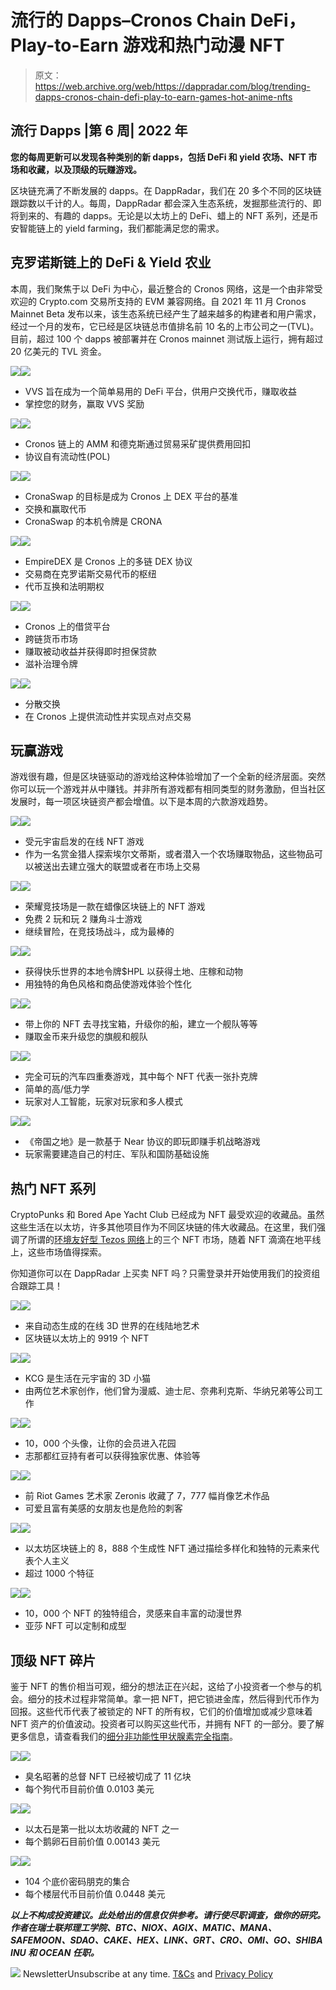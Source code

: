 # 流行的 Dapps–Cronos Chain DeFi，Play-to-Earn 游戏和热门动漫 NFT

> 原文：<https://web.archive.org/web/https://dappradar.com/blog/trending-dapps-cronos-chain-defi-play-to-earn-games-hot-anime-nfts>

## 流行 Dapps |第 6 周| 2022 年

****您的每周更新可以发现各种类别的新 dapps，包括 DeFi 和 yield 农场、NFT 市场和收藏，以及顶级的玩赚游戏。****

区块链充满了不断发展的 dapps。在 DappRadar，我们在 20 多个不同的区块链跟踪数以千计的人。每周，DappRadar 都会深入生态系统，发掘那些流行的、即将到来的、有趣的 dapps。无论是以太坊上的 DeFi、蜡上的 NFT 系列，还是币安智能链上的 yield farming，我们都能满足您的需求。

## 克罗诺斯链上的 DeFi & Yield 农业

本周，我们聚焦于以 DeFi 为中心，最近整合的 Cronos 网络，这是一个由非常受欢迎的 Crypto.com 交易所支持的 EVM 兼容网络。自 2021 年 11 月 Cronos Mainnet Beta 发布以来，该生态系统已经产生了越来越多的构建者和用户需求，经过一个月的发布，它已经是区块链总市值排名前 10 名的上市公司之一(TVL)。目前，超过 100 个 dapps 被部署并在 Cronos mainnet 测试版上运行，拥有超过 20 亿美元的 TVL 资金。

[](https://web.archive.org/web/20221006042212/https://dappradar.com/cronos/defi/vvs-finance)[![](img/87befc4a1e42119d30e207f259589417.png)<picture>![](img/1a7f0af6d4187aba1c9bf56995c866c5.png)</picture>](https://web.archive.org/web/20221006042212/https://dappradar.com/cronos/defi/vvs-finance)

*   VVS 旨在成为一个简单易用的 DeFi 平台，供用户交换代币，赚取收益
*   掌控您的财务，赢取 VVS 奖励

[](https://web.archive.org/web/20221006042212/https://dappradar.com/cronos/defi/mm-finance)[![](img/87befc4a1e42119d30e207f259589417.png)<picture>![](img/219fd4377b5f9b52956ea688d686183b.png)</picture>](https://web.archive.org/web/20221006042212/https://dappradar.com/cronos/defi/mm-finance)

*   Cronos 链上的 AMM 和德克斯通过贸易采矿提供费用回扣
*   协议自有流动性(POL)

[](https://web.archive.org/web/20221006042212/https://dappradar.com/cronos/defi/cronaswap)[![](img/87befc4a1e42119d30e207f259589417.png)<picture>![](img/ed03f11783be767a997e586b1dab1a16.png)</picture>](https://web.archive.org/web/20221006042212/https://dappradar.com/cronos/defi/cronaswap)

*   CronaSwap 的目标是成为 Cronos 上 DEX 平台的基准
*   交换和赢取代币
*   CronaSwap 的本机令牌是 CRONA

[](https://web.archive.org/web/20221006042212/https://dappradar.com/cronos/defi/empiredex)[![](img/87befc4a1e42119d30e207f259589417.png)<picture>![](img/703f90577a81b396b39dbb49a74a6a2a.png)</picture>](https://web.archive.org/web/20221006042212/https://dappradar.com/cronos/defi/empiredex)

*   EmpireDEX 是 Cronos 上的多链 DEX 协议
*   交易商在克罗诺斯交易代币的枢纽
*   代币互换和法明期权

[](https://web.archive.org/web/20221006042212/https://dappradar.com/cronos/defi/tectonic)[![](img/87befc4a1e42119d30e207f259589417.png)<picture>![](img/3a0d4efdb37a2dcd28666577131a3077.png)</picture>](https://web.archive.org/web/20221006042212/https://dappradar.com/cronos/defi/tectonic)

*   Cronos 上的借贷平台
*   跨链货币市场
*   赚取被动收益并获得即时担保贷款
*   滋补治理令牌

[](https://web.archive.org/web/20221006042212/https://dappradar.com/cronos/exchanges/crodex)[![](img/87befc4a1e42119d30e207f259589417.png)<picture>![](img/a9b3aec37817a90845a2ff37b30268e5.png)</picture>](https://web.archive.org/web/20221006042212/https://dappradar.com/cronos/exchanges/crodex)

*   分散交换
*   在 Cronos 上提供流动性并实现点对点交易

## 玩赢游戏

游戏很有趣，但是区块链驱动的游戏给这种体验增加了一个全新的经济层面。突然你可以玩一个游戏并从中赚钱。并非所有游戏都有相同类型的财务激励，但当社区发展时，每一项区块链资产都会增值。以下是本周的六款游戏趋势。

[](https://web.archive.org/web/20221006042212/https://dappradar.com/multichain/games/elvantis)[![](img/87befc4a1e42119d30e207f259589417.png)<picture>![](img/08b5684c7fcf0b2525652716f3f0f7d2.png)</picture>](https://web.archive.org/web/20221006042212/https://dappradar.com/multichain/games/elvantis)

*   受元宇宙启发的在线 NFT 游戏
*   作为一名赏金猎人探索埃尔文蒂斯，或者潜入一个农场赚取物品，这些物品可以被送出去建立强大的联盟或者在市场上交易

[](https://web.archive.org/web/20221006042212/https://dappradar.com/wax/games/arena-of-glory)[![](img/87befc4a1e42119d30e207f259589417.png)<picture>![](img/6c2fe36e511a441d8ab9a20d2514f2e7.png)</picture>](https://web.archive.org/web/20221006042212/https://dappradar.com/wax/games/arena-of-glory)

*   荣耀竞技场是一款在蜡像区块链上的 NFT 游戏
*   免费 2 玩和玩 2 赚角斗士游戏
*   继续冒险，在竞技场战斗，成为最棒的

[](https://web.archive.org/web/20221006042212/https://dappradar.com/binance-smart-chain/games/happyland)[![](img/87befc4a1e42119d30e207f259589417.png)<picture>![](img/eb3e9518f750a79b9470e0a23d41af1f.png)</picture>](https://web.archive.org/web/20221006042212/https://dappradar.com/binance-smart-chain/games/happyland)

*   获得快乐世界的本地令牌$HPL 以获得土地、庄稼和动物
*   用独特的角色风格和商品使游戏体验个性化

[](https://web.archive.org/web/20221006042212/https://dappradar.com/moonriver/games/the-damned-pirates-society)[![](img/87befc4a1e42119d30e207f259589417.png)<picture>![](img/794bdbbb4d9f99f0544c3984e7b2586f.png)</picture>](https://web.archive.org/web/20221006042212/https://dappradar.com/moonriver/games/the-damned-pirates-society)

*   带上你的 NFT 去寻找宝箱，升级你的船，建立一个舰队等等
*   赚取金币来升级您的旗舰和舰队

[](https://web.archive.org/web/20221006042212/https://dappradar.com/polygon/games/superfast)[![](img/87befc4a1e42119d30e207f259589417.png)<picture>![](img/4685bc84c56f2c2c8c941e5f7908118d.png)</picture>](https://web.archive.org/web/20221006042212/https://dappradar.com/polygon/games/superfast)

*   完全可玩的汽车四重奏游戏，其中每个 NFT 代表一张扑克牌
*   简单的高/低力学
*   玩家对人工智能，玩家对玩家和多人模式

[](https://web.archive.org/web/20221006042212/https://dappradar.com/near/games/land-to-empire)[![](img/87befc4a1e42119d30e207f259589417.png)<picture>![](img/537d5e16fa835558ab790773d5662d63.png)</picture>](https://web.archive.org/web/20221006042212/https://dappradar.com/near/games/land-to-empire)

*   《帝国之地》是一款基于 Near 协议的即玩即赚手机战略游戏
*   玩家需要建造自己的村庄、军队和国防基础设施

## 热门 NFT 系列

CryptoPunks 和 Bored Ape Yacht Club 已经成为 NFT 最受欢迎的收藏品。虽然这些生活在以太坊，许多其他项目作为不同区块链的伟大收藏品。在这里，我们强调了所谓的[环境友好型 Tezos 网络](https://web.archive.org/web/20221006042212/https://medium.com/tqtezos/clean-nfts-on-tezos-58566b2fdba1)上的三个 NFT 市场，随着 NFT 滴滴在地平线上，这些市场值得探索。

你知道你可以在 DappRadar 上买卖 NFT 吗？只需登录并开始使用我们的投资组合跟踪工具！

[](https://web.archive.org/web/20221006042212/https://dappradar.com/ethereum/collectibles/terraforms-by-mathcastles)[![](img/87befc4a1e42119d30e207f259589417.png)<picture>![](img/230f788d06ba09025fea7fe45b9f6184.png)</picture>](https://web.archive.org/web/20221006042212/https://dappradar.com/ethereum/collectibles/terraforms-by-mathcastles)

*   来自动态生成的在线 3D 世界的在线陆地艺术
*   区块链以太坊上的 9919 个 NFT

[](https://web.archive.org/web/20221006042212/https://dappradar.com/ethereum/collectibles/kcg)[![](img/87befc4a1e42119d30e207f259589417.png)<picture>![](img/399d80a35271f9062e13b4b2c073d9cc.png)</picture>](https://web.archive.org/web/20221006042212/https://dappradar.com/ethereum/collectibles/kcg)

*   KCG 是生活在元宇宙的 3D 小猫
*   由两位艺术家创作，他们曾为漫威、迪士尼、奈弗利克斯、华纳兄弟等公司工作

[](https://web.archive.org/web/20221006042212/https://dappradar.com/ethereum/collectibles/azuki)[![](img/87befc4a1e42119d30e207f259589417.png)<picture>![](img/45ff73b25d5b8fdc3d7d8ac33f447bc2.png)</picture>](https://web.archive.org/web/20221006042212/https://dappradar.com/ethereum/collectibles/azuki)

*   10，000 个头像，让你的会员进入花园
*   志那都红豆持有者可以获得独家优惠、体验等

[](https://web.archive.org/web/20221006042212/https://dappradar.com/ethereum/collectibles/killer-gf)[![](img/87befc4a1e42119d30e207f259589417.png)<picture>![](img/8c40904d3b9590eb3850ba49ea02cdfe.png)</picture>](https://web.archive.org/web/20221006042212/https://dappradar.com/ethereum/collectibles/killer-gf)

*   前 Riot Games 艺术家 Zeronis 收藏了 7，777 幅肖像艺术作品
*   可爱且富有美感的女朋友也是危险的刺客

[](https://web.archive.org/web/20221006042212/https://dappradar.com/ethereum/collectibles/zipcy-s-supernormal)[![](img/87befc4a1e42119d30e207f259589417.png)<picture>![](img/688d2d51db99c46542ac2474b0375a1b.png)</picture>](https://web.archive.org/web/20221006042212/https://dappradar.com/ethereum/collectibles/zipcy-s-supernormal)

*   以太坊区块链上的 8，888 个生成性 NFT 通过描绘多样化和独特的元素来代表个人主义
*   超过 1000 个特征

[](https://web.archive.org/web/20221006042212/https://dappradar.com/ethereum/collectibles/lives-of-asuna)[![](img/87befc4a1e42119d30e207f259589417.png)<picture>![](img/5250ed76ce7edd98fd5868007e1824a0.png)</picture>](https://web.archive.org/web/20221006042212/https://dappradar.com/ethereum/collectibles/lives-of-asuna)

*   10，000 个 NFT 的独特组合，灵感来自丰富的动漫世界
*   亚莎 NFT 可以定制和成型

## 顶级 NFT 碎片

鉴于 NFT 的售价相当可观，细分的想法正在兴起，这给了小投资者一个参与的机会。细分的技术过程非常简单。拿一把 NFT，把它锁进金库，然后得到代币作为回报。这些代币代表了被锁定的 NFT 的所有权，它们的价值增加或减少意味着 NFT 资产的价值波动。投资者可以购买这些代币，并拥有 NFT 的一部分。要了解更多信息，请查看我们的[细分非功能性甲状腺素完全指南](/web/20221006042212/https://dappradar.com/blog/what-are-fractionalized-nfts-how-to-invest-in-them/)。

[](https://web.archive.org/web/20221006042212/https://dappradar.com/nft/fractionalized)[![](img/87befc4a1e42119d30e207f259589417.png)<picture>![](img/54a6e41ab3a8d64f326a2538a7cda69a.png)</picture>](https://web.archive.org/web/20221006042212/https://dappradar.com/nft/fractionalized)

*   臭名昭著的总督 NFT 已经被切成了 11 亿块
*   每个狗代币目前价值 0.0103 美元

[](https://web.archive.org/web/20221006042212/https://dappradar.com/nft/fractionalized)[![](img/87befc4a1e42119d30e207f259589417.png)<picture>![](img/a5514da78ade622953ee897c93f3b319.png)</picture>](https://web.archive.org/web/20221006042212/https://dappradar.com/nft/fractionalized)

*   以太石是第一批以太坊收藏的 NFT 之一
*   每个鹅卵石目前价值 0.00143 美元

[](https://web.archive.org/web/20221006042212/https://dappradar.com/nft/fractionalized)[![](img/87befc4a1e42119d30e207f259589417.png)<picture>![](img/97389a087546efff133d3def42c9dc10.png)</picture>](https://web.archive.org/web/20221006042212/https://dappradar.com/nft/fractionalized)

*   104 个底价密码朋克的集合
*   每个楼层代币目前价值 0.0448 美元

***以上不构成投资建议。此处给出的信息仅供参考。请行使尽职调查，做你的研究。作者在瑞士联邦理工学院、BTC、NIOX、AGIX、MATIC、MANA、SAFEMOON、SDAO、CAKE、HEX、LINK、GRT、CRO、OMI、GO、SHIBA INU 和 OCEAN 任职。***

![](img/6d5a4a2d609c56e1a5771717e54ba759.png) NewsletterUnsubscribe at any time. [T&Cs](https://web.archive.org/web/20221006042212/https://dappradar.com/terms) and [Privacy Policy](https://web.archive.org/web/20221006042212/https://dappradar.com/privacy-policy)